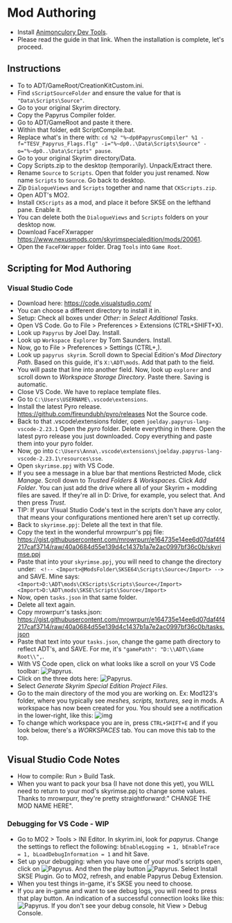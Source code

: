 # Mod Authoring
- Install [Animonculory Dev Tools](https://github.com/The-Animonculory/ADT/blob/main/README.md).
- Please read the guide in that link. When the installation is complete, let's proceed.

## Instructions
- To to ADT/GameRoot/CreationKitCustom.ini.
- Find `sScriptSourceFolder` and ensure the value for that is `"Data\Scripts\Source"`.
- Go to your original Skyrim directory. 
- Copy the Papyrus Compiler folder.
- Go to ADT/GameRoot and paste it there.
- Within that folder, edit ScriptCompile.bat.
- Replace what's in there with: `cd %2 "%~dp0PapyrusCompiler" %1 -f="TESV_Papyrus_Flags.flg" -i="%~dp0..\Data\Scripts\Source" -o="%~dp0..\Data\Scripts" pause`.
- Go to your original Skyrim directory/Data.
- Copy Scripts.zip to the desktop (temporarily). Unpack/Extract there.
- Rename `Source` to `Scripts`. Open that folder you just renamed. Now name `Scripts` to `Source`. Go back to desktop.
- Zip `DialogueViews` and `Scripts` together and name that `CKScripts.zip`. 
- Open ADT's MO2.
- Install `CKScripts` as a mod, and place it before SKSE on the lefthand pane. Enable it.
- You can delete both the `DialogueViews` and `Scripts` folders on your desktop now.
- Download FaceFXwrapper https://www.nexusmods.com/skyrimspecialedition/mods/20061.
- Open the `FaceFXWrapper` folder. Drag `Tools` into `Game Root`.

## Scripting for Mod Authoring
### Visual Studio Code
- Download here: https://code.visualstudio.com/
- You can choose a different directory to install it in.
- Setup: Check all boxes under *Other:* in *Select Additional Tasks*. 
- Open VS Code. Go to File > Preferences > Extensions (CTRL+SHIFT+X).
- Look up `Papyrus` by Joel Day. Install.
- Look up `Workspace Explorer` by Tom Saunders. Install.
- Now, go to File > Preferences > Settings (CTRL+,).
- Look up `papyrus skyrim`. Scroll down to Special Edition's *Mod Directory Path*. Based on this guide, it's `X:\ADT\mods`. Add that path to the field.
- You will paste that line into another field. Now, look up `explorer` and scroll down to *Workspace Storage Directory*. Paste there. Saving is automatic.
- Close VS Code. We have to replace template files.
- Go to ``C:\Users\USERNAME\.vscode\extensions``. 
- Install the latest Pyro release. https://github.com/fireundubh/pyro/releases Not the Source code.
- Back to that .vscode\extensions folder, open `joelday.papyrus-lang-vscode-2.23.1` Open the *pyro* folder. Delete everything in there. Open the latest pyro release you just downloaded. Copy everything and paste them into your pyro folder.
- Now, go into ``C:\Users\Anna\.vscode\extensions\joelday.papyrus-lang-vscode-2.23.1\resources\sse``.
- Open `skyrimse.ppj` with VS Code. 
- If you see a message in a blue bar that mentions Restricted Mode, click *Manage*. Scroll down to *Trusted Folders & Workspaces*. Click *Add Folder*. You can just add the drive where all of your Skyrim + modding files are saved. If they're all in D: Drive, for example, you select that. And then press *Trust*.
- TIP: If your Visual Studio Code's text in the scripts don't have any color, that means your configurations mentioned here aren't set up correctly.
- Back to `skyrimse.ppj`: Delete all the text in that file.
- Copy the text in the wonderful mrowrpurr's ppj file: https://gist.githubusercontent.com/mrowrpurr/e164735e14ee6d07daf4f4217caf3714/raw/40a0684d55e139d4c1437b1a7e2ac0997bf36c0b/skyrimse.ppj
- Paste that into your `skyrimse.ppj`, you will need to change the directory under: `` <!-- <Import>@ModsFolder\SKSE64\Scripts\Source</Import> -->`` and SAVE. Mine says:
 ``<Import>D:\ADT\mods\CKScripts\Scripts\Source</Import>
 <Import>D:\ADT\mods\SKSE\Scripts\Source</Import>``
- Now, open `tasks.json` in that same folder.
- Delete all text again.
- Copy mrowrpurr's tasks.json: https://gist.githubusercontent.com/mrowrpurr/e164735e14ee6d07daf4f4217caf3714/raw/40a0684d55e139d4c1437b1a7e2ac0997bf36c0b/tasks.json
- Paste that text into your `tasks.json`, change the game path directory to reflect ADT's, and SAVE. For me, it's `"gamePath": "D:\\ADT\\Game Root\\",`.
- With VS Code open, click on what looks like a scroll on your VS Code toolbar: 
![Papyrus](https://cdn.discordapp.com/attachments/803257955029352518/931558126891720815/14598224c7cb9384de2fc3c9b1402908.png).
- Click on the three dots here: ![Papyrus](https://cdn.discordapp.com/attachments/803257955029352518/931558480328949760/62279b5a23636b5787500448e713ad1b.png).
- Select *Generate Skyrim Special Edition Project Files*.
- Go to the main directory of the mod you are working on. Ex: Mod123's folder, where you typically see *meshes, scripts, textures, seq* in mods. A workspace has now been created for you. You should see a notification in the lower-right, like this: ![img](https://imgur.com/MVj1sIk.png)
- To change which workspace you are in, press `CTRL+SHIFT+E` and if you look below, there's a *WORKSPACES* tab. You can move this tab to the top.

## Visual Studio Code Notes
- How to compile: Run > Build Task.
- When you want to pack your bsa (I have not done this yet), you WILL need to return to your mod's skyrimse.ppj to change some values. Thanks to mrowrpurr, they're pretty straightforward:" CHANGE THE MOD NAME HERE".

### Debugging for VS Code - WIP
- Go to MO2 > Tools > INI Editor. In skyrim.ini, look for *papyrus*. Change the settings to reflect the following:
 ``bEnableLogging = 1, bEnableTrace = 1, bLoadDebugInformation = 1`` and hit Save.
- Set up your debugging: when you have one of your mod's scripts open, click on ![Papyrus](https://cdn.discordapp.com/attachments/803257955029352518/931574029217828884/6b41099efb62089166a1ca330feea893.png). And then the play button ![Papyrus](https://cdn.discordapp.com/attachments/803257955029352518/931574329651654757/5abfe5c1dd4544dad433ba9ce44157cb.png). Select Install SKSE Plugin. Go to MO2, refresh, and enable Papyrus Debug Extension.
- When you test things in-game, it's SKSE you need to choose. 
- If you are in-game and want to see debug logs, you will need to press that play button. An indication of a successful connection looks like this: ![Papyrus](https://cdn.discordapp.com/attachments/803257955029352518/931575185218367588/38573e2b0313caf79bceae9a624252cd.png). If you don't see your debug console, hit View > Debug Console.


